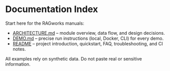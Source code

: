 # Documentation Index

Start here for the RAGworks manuals:

- [ARCHITECTURE.md](ARCHITECTURE.md) – module overview, data flow, and design decisions.
- [DEMO.md](DEMO.md) – precise run instructions (local, Docker, CLI) for every demo.
- [README](../README.md) – project introduction, quickstart, FAQ, troubleshooting, and CI notes.

All examples rely on synthetic data. Do not paste real or sensitive information.
